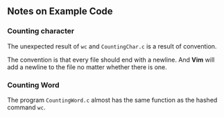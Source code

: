## Notes on Example Code

### Counting character

The unexpected result of `wc` and `CountingChar.c` is a result of convention.

The convention is that every file should end with a newline. And **Vim** will add a newline to the file no matter whether there is one.

### Counting Word

The program `CountingWord.c` almost has the same function as the hashed command `wc`.